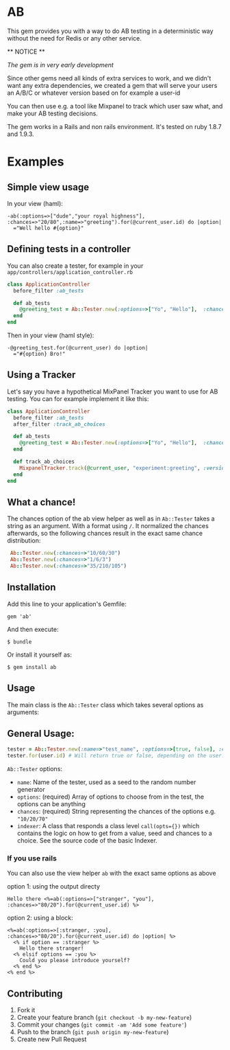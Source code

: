 # AB

This gem provides you with a way to do AB testing in a deterministic way
without the need for Redis or any other service.

** NOTICE ** 

*The gem is in very early development*

Since other gems need all kinds of extra services to work, and we didn't want
any extra dependencies, we created a gem that will serve your users an A/B/C or
whatever version based on for example a user-id

You can then use e.g. a tool like Mixpanel to track which user saw what, and
make your AB testing decisions.

The gem works in a Rails and non rails environment. It's tested on ruby 1.8.7
and 1.9.3.

# Examples

## Simple view usage
In your view (haml):

```haml
-ab(:options=>["dude","your royal highness"], :chances=>"20/80",:name=>"greeting").for(@current_user.id) do |option|
  ="Well hello #{option}"
```

## Defining tests in a controller
You can also create a tester, for example in your ```app/controllers/application_controller.rb```

```ruby
class ApplicationController
  before_filter :ab_tests

  def ab_tests
    @greeting_test = Ab::Tester.new(:options=>["Yo", "Hello"],  :chances=>"50/50", :name=>"greeter")
  end
end
```

Then in your view (haml style):

```haml
-@greeting_test.for(@current_user) do |option|
  ="#{option} Bro!"
```

## Using a Tracker

Let's say you have a hypothetical MixPanel Tracker you want to use for AB
testing. You can for example implement it like this:

```ruby
class ApplicationController
  before_filter :ab_tests
  after_filter :track_ab_choices

  def ab_tests
    @greeting_test = Ab::Tester.new(:options=>["Yo", "Hello"],  :chances=>"50/50", :name=>"greeter")
  end

  def track_ab_choices
    MixpanelTracker.track(@current_user, "experiment:greeting", :version=>@greeting_test.call(@current_user.id))
  end
end
```

## What a chance!

The chances option of the ab view helper as well as in ```Ab::Tester``` takes a
string as an argument. With a format using ```/```. It normalized the chances
afterwards, so the following chances result in the exact same chance
distribution:

```ruby
 Ab::Tester.new(:chances=>"10/60/30")
 Ab::Tester.new(:chances=>"1/6/3")
 Ab::Tester.new(:chances=>"35/210/105")
```

## Installation

Add this line to your application's Gemfile:

    gem 'ab'

And then execute:

    $ bundle

Or install it yourself as:

    $ gem install ab

## Usage

The main class is the ```Ab::Tester``` class which takes several options as arguments:

## General Usage:
```ruby
tester = Ab::Tester.new(:name=>"test_name", :options=>[true, false], :chances=>"50/50")
tester.for(user.id) # Will return true or false, depending on the user.id
```

```Ab::Tester``` options:

* ```name```: Name of the tester, used as a seed to the random number generator 
* ```options```: (required) Array of options to choose from in the test, the options can be anything
* ```chances```: (required) String representing the chances of the options e.g. ```"10/20/70"```
* ```indexer```: A class that responds a class level ```call(opts={})``` which contains the logic on how to get from a value, seed and chances to a choice. See the source code of the basic Indexer.

### If you use rails

You can also use the view helper ```ab``` with the exact same options as above

option 1: using the output directy

```erb
Hello there <%=ab(:options=>["stranger", "you"], :chances=>"80/20").for(@current_user.id) %>
```

option 2: using a block:

```erb
<%=ab(:options=>[:stranger, :you], :chances=>"80/20").for(@current_user.id) do |option| %>
  <% if option == :stranger %>
    Hello there stranger!
  <% elsif options == :you %>
    Could you please introduce yourself?
  <% end %>  
<% end %>
```

## Contributing

1. Fork it
2. Create your feature branch (`git checkout -b my-new-feature`)
3. Commit your changes (`git commit -am 'Add some feature'`)
4. Push to the branch (`git push origin my-new-feature`)
5. Create new Pull Request

